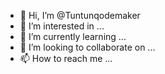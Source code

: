 - 👋 Hi, I’m @Tuntunqodemaker
- 👀 I’m interested in ...
- 🌱 I’m currently learning ...
- 💞️ I’m looking to collaborate on ...
- 📫 How to reach me ...

<!---
Tuntunqodemaker/Tuntunqodemaker is a ✨ special ✨ repository because its `README.md` (this file) appears on your GitHub profile.
You can click the Preview link to take a look at your changes.
--->
